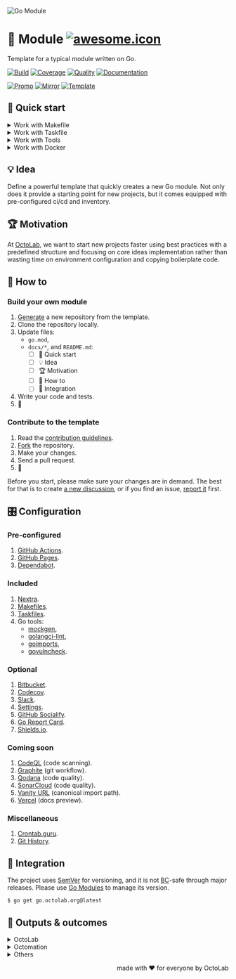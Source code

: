 ![Go Module][social.image]

# 🧩 Module [![awesome.icon]][awesome.page]

Template for a typical module written on Go.

[![Build][build.icon]][build.page]
[![Coverage][coverage.icon]][coverage.page]
[![Quality][quality.icon]][quality.page]
[![Documentation][docs.icon]][docs.page]

[![Promo][site.icon]][site.page]
[![Mirror][mirror.icon]][mirror.page]
[![Template][template.icon]][template.page]

## 🛫 Quick start

<details>
  <summary>Work with Makefile</summary>

```bash
$ make setup
$ make help

$ make find-todos
$ make test lint
$ TIMEOUT=5s make test-with-coverage
```

</details>
<details>
  <summary>Work with Taskfile</summary>

```bash
$ alias run=./Taskfile
$ run help

$ run docs npm ci
$ run docs npm i nextra@latest
$ run docs install -- build -- start

$ run tools go generate tools.go
$ run tools golangci-lint --version -- mockgen --version
$ run which goimports golangci-lint govulncheck mockgen
```

</details>
<details>
  <summary>Work with Tools</summary>

```bash
$ make tools
$ source bin/activate

$ which goimports
$ goimports -local $(go list -m) -w ./...
```

</details>
<details>
  <summary>Work with Docker</summary>

```bash
$ make go-1.11 # or go-1.12, etc.
/src# make go-env 2>/dev/null | grep GOVERSION
# GOVERSION:   1.11.13
/src# make test
```

</details>

## 💡 Idea

Define a powerful template that quickly creates a new Go module.
Not only does it provide a starting point for new projects,
but it comes equipped with pre-configured ci/cd and inventory.

## 🏆 Motivation

At [OctoLab][octolab.site], we want to start new projects faster using best practices
with a predefined structure and focusing on core ideas implementation
rather than wasting time on environment configuration and copying boilerplate code.

## 🤼‍ How to

### Build your own module

1. [Generate][action.generate] a new repository from the template.
2. Clone the repository locally.
3. Update files:
   - `go.mod`,
   - `docs/*`, and `README.md`:
      - [ ] 🛫 Quick start
      - [ ] 💡 Idea
      - [ ] 🏆 Motivation
      - [ ] 🤼‍ How to
      - [ ] 🛬 Integration
4. Write your code and tests.
5. 🚀

### Contribute to the template

1. Read the [contribution guidelines][docs.contrib].
2. [Fork][action.fork] the repository.
3. Make your changes.
4. Send a pull request.
5. 🤗

Before you start, please make sure your changes are in demand.
The best for that is to create [a new discussion][action.discuss],
or if you find an issue, [report it][action.issue] first.

## 🎛️ Configuration

### Pre-configured

1. [GitHub Actions](https://github.com/features/actions).
2. [GitHub Pages](https://pages.github.com).
3. [Dependabot](https://github.com/dependabot).

### Included

1. [Nextra](https://nextra.site).
2. [Makefiles](https://github.com/octomation/makefiles).
3. [Taskfiles](https://github.com/octomation/taskfiles).
4. Go tools:
   - [mockgen](https://github.com/golang/mock),
   - [golangci-lint](https://github.com/kamilsk/golangci-lint),
   - [goimports](https://github.com/kamilsk/go-tools),
   - [govulncheck](https://github.com/golang/vuln).

### Optional

1. [Bitbucket](https://bitbucket.org).
2. [Codecov](https://about.codecov.io).
3. [Slack](https://github.com/marketplace/slack-github).
4. [Settings](https://github.com/apps/settings).
5. [GitHub Socialify](https://socialify.git.ci).
6. [Go Report Card](https://goreportcard.com).
7. [Shields.io](https://shields.io).

### Coming soon

1. [CodeQL](https://codeql.github.com) (code scanning).
2. [Graphite](https://graphite.dev) (git workflow).
3. [Qodana](https://qodana.cloud) (code quality).
4. [SonarCloud](https://sonarcloud.io) (code quality).
5. [Vanity URL](https://github.com/octomation/vanity) (canonical import path).
6. [Vercel](https://vercel.com) (docs preview).

### Miscellaneous

1. [Crontab.guru](https://crontab.guru).
2. [Git History](https://githistory.xyz).

## 🛬 Integration

The project uses [SemVer](https://semver.org) for versioning, and it is not
[BC][wiki.compat]-safe through major releases.
Please use [Go Modules][wiki.gomod] to manage its version.

```bash
$ go get go.octolab.org@latest
```

## 🤲 Outputs & outcomes

<details>
  <summary>OctoLab</summary>

- https://github.com/octolab/breaker*
- https://github.com/octolab/cli*
- https://github.com/octolab/config
- https://github.com/octolab/pkg*
- https://github.com/octolab/propaganda
- https://github.com/octolab/protocol*

</details>
<details>
  <summary>Octomation</summary>

- https://github.com/octomation/dna*
- https://github.com/octomation/go-tool*
- https://github.com/octomation/go-service*

</details>
<details>
  <summary>Others</summary>

- https://github.com/kamilsk/retry*
- https://github.com/kamilsk/semaphore*
- https://github.com/kamilsk/tracer*

</details>

<p align="right">made with ❤️ for everyone by OctoLab</p>

[social.image]:      https://socialify.git.ci/octomation/go-module/image?description=1&font=Raleway&language=1&name=1&owner=1&pattern=Circuit%20Board&theme=Light
[awesome.icon]:      https://awesome.re/mentioned-badge.svg
[awesome.page]:      https://awesome-go.com/project-layout/
[build.icon]:        https://github.com/octomation/go-module/actions/workflows/ci.yml/badge.svg
[build.page]:        https://github.com/octomation/go-module/actions/workflows/ci.yml
[coverage.icon]:     https://codecov.io/gh/octomation/go-module/branch/main/graph/badge.svg
[coverage.page]:     https://codecov.io/gh/octomation/go-module
[quality.icon]:      https://goreportcard.com/badge/go.octolab.org/template/module
[quality.page]:      https://goreportcard.com/report/go.octolab.org/template/module
[docs.icon]:         https://pkg.go.dev/badge/go.octolab.org/template/module.svg
[docs.page]:         https://pkg.go.dev/go.octolab.org/template/module
[site.icon]:         https://img.shields.io/badge/site-GitHub%20Pages-brightgreen
[site.page]:         https://go-module.octolab.org
[mirror.icon]:       https://img.shields.io/badge/mirror-Bitbucket-blue
[mirror.page]:       https://bitbucket.org/kamilsk/go-module
[template.icon]:     https://img.shields.io/badge/template-go--module-blue
[template.page]:     https://github.com/octomation/go-module

[action.discuss]:    https://github.com/octomation/go-module/discussions/new/choose
[action.fork]:       https://github.com/octomation/go-module/fork
[action.generate]:   https://github.com/octomation/go-module/generate
[action.issue]:      https://github.com/octomation/go-module/issues/new/choose
[docs.contrib]:      https://github.com/octomation/.github/blob/main/.github/CONTRIBUTING.md
[octolab.site]:      https://github.com/octolab
[wiki.compat]:       https://en.wikipedia.org/wiki/Backward_compatibility
[wiki.gomod]:        https://github.com/golang/go/wiki/Modules
